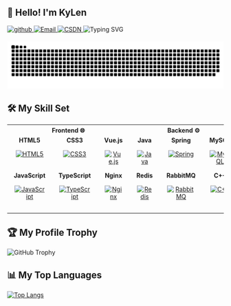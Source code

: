 ## 👋 Hello! I'm KyLen

<a href="https://github.com/KyLenMou" target="_blank">
<img src=https://img.shields.io/badge/github-%2324292e.svg?&style=for-the-badge&logo=github&logoColor=white alt=github style="margin-bottom: 5px;" />
</a>

<a href="mailto:kkkylen@qq.com" target="_blank">
  <img src="https://img.shields.io/badge/Email-%23d14836.svg?&style=for-the-badge&logo=gmail&logoColor=white" alt="Email" style="margin-bottom: 5px;" />
</a>

<a href="https://blog.csdn.net/KyLen_Mou" target="_blank">
  <img src="https://img.shields.io/badge/CSDN-%23FF7F00.svg?&style=for-the-badge&logo=csdn&logoColor=white" alt="CSDN" style="margin-bottom: 5px;" />
</a>



<img src="https://readme-typing-svg.demolab.com?font=Roboto+Mono&weight=700&size=35&pause=1000&color=3DDFF7&width=900&height=50&separator=%3D&lines=System.out.print(%22Hello!+I'm+KyLenMou%22);%3Dcout%3C%3C%22Hello!+I'm+KyLenMou%22;%3Dprintf(%22Hello!+I'm+KyLenMou%22);%3Dconsole.log(%22Hello!+I'm+KyLenMou%22);%3Dprint(%22Hello!+I'm+KyLenMou%22)" alt="Typing SVG" />

<picture>  <source media="(prefers-color-scheme: dark)" srcset="https://raw.githubusercontent.com/KyLenMou/KyLenMou/output/github-contribution-grid-snake-dark.svg">  <source media="(prefers-color-scheme: dark)" srcset="https://raw.githubusercontent.com/KyLenMou/KyLenMou/output/github-contribution-grid-snake.svg">  <img alt="github contribution grid snake animation" src="https://raw.githubusercontent.com/KyLenMou/KyLenMou/output/github-contribution-grid-snake.svg"> </picture>

## 🛠️ My Skill Set
<table style="width: 100%;">
  <tr>
    <th colspan="3">Frontend 🌐</th>
    <th colspan="3">Backend ⚙️</th>
    <th colspan="3">DevOps 🚀</th>
  </tr>
  
  <tr>
    <td style="text-align:center; vertical-align: top;">
      <strong>HTML5</strong><br>
    </td>
    <td style="text-align:center; vertical-align: top;">
      <strong>CSS3</strong><br>
    </td>
    <td style="text-align:center; vertical-align: top;">
      <strong>Vue.js</strong><br>
    </td>
    <td style="text-align:center; vertical-align: top;">
      <strong>Java</strong><br>
    </td>
    <td style="text-align:center; vertical-align: top;">
      <strong>Spring</strong><br>
    </td>
    <td style="text-align:center; vertical-align: top;">
      <strong>MySQL</strong><br>
    </td>
    <td style="text-align:center; vertical-align: top;">
      <strong>Linux</strong><br>
    </td>
    <td style="text-align:center; vertical-align: top;">
      <strong>Git</strong><br>
    </td>
    <td style="text-align:center; vertical-align: top;">
      <strong>Bash</strong><br>
    </td>
  </tr>

  <tr>
    <td style="text-align:center; vertical-align: top;">
<a href="https://en.wikipedia.org/wiki/HTML5" target="_blank"><img style="margin: 10px" src="https://profilinator.rishav.dev/skills-assets/html5-original-wordmark.svg" alt="HTML5" height="50" /></a>
    </td>
    <td style="text-align:center; vertical-align: top;">
<a href="https://www.w3schools.com/css/" target="_blank"><img style="margin: 10px" src="https://profilinator.rishav.dev/skills-assets/css3-original-wordmark.svg" alt="CSS3" height="50" /></a>
    </td>
    <td style="text-align:center; vertical-align: top;">
<a href="https://vuejs.org/" target="_blank"><img style="margin: 10px" src="https://profilinator.rishav.dev/skills-assets/vuejs-original-wordmark.svg" alt="Vue.js" height="50" /></a>
    </td>
    <td style="text-align:center; vertical-align: top;">
<a href="https://www.java.com/" target="_blank"><img style="margin: 10px" src="https://profilinator.rishav.dev/skills-assets/java-original-wordmark.svg" alt="Java" height="50" /></a>  
    </td>
    <td style="text-align:center; vertical-align: top;">
<a href="https://docs.spring.io/spring-framework/docs/3.0.x/reference/expressions.html#:~:text=The%20Spring%20Expression%20Language%20(SpEL,and%20basic%20string%20templating%20functionality." target="_blank"><img style="margin: 10px" src="https://profilinator.rishav.dev/skills-assets/springio-icon.svg" alt="Spring" height="50" /></a>  
    </td>
    <td style="text-align:center; vertical-align: top;">
<a href="https://www.mysql.com/" target="_blank"><img style="margin: 10px" src="https://profilinator.rishav.dev/skills-assets/mysql-original-wordmark.svg" alt="MySQL" height="50" /></a>  
    </td>
    <td style="text-align:center; vertical-align: top;">
<a href="https://www.linux.org/" target="_blank"><img style="margin: 10px" src="https://profilinator.rishav.dev/skills-assets/linux-original.svg" alt="Linux" height="50" /></a>  
    </td>
    <td style="text-align:center; vertical-align: top;">
<a href="https://github.com/" target="_blank"><img style="margin: 10px" src="https://profilinator.rishav.dev/skills-assets/git-scm-icon.svg" alt="Git" height="50" /></a>  
    </td>
    <td style="text-align:center; vertical-align: top;">
<a href="https://www.gnu.org/software/bash/" target="_blank"><img style="margin: 10px" src="https://profilinator.rishav.dev/skills-assets/gnu_bash-icon.svg" alt="Bash" height="50" /></a>  
    </td>
  </tr>

  <tr>
    <td style="text-align:center; vertical-align: top;">
      <strong>JavaScript</strong><br>
    </td>
    <td style="text-align:center; vertical-align: top;">
      <strong>TypeScript</strong><br>
    </td>
    <td style="text-align:center; vertical-align: top;">
      <strong>Nginx</strong><br>
    </td>
    <td style="text-align:center; vertical-align: top;">
      <strong>Redis</strong><br>
    </td>
    <td style="text-align:center; vertical-align: top;">
      <strong>RabbitMQ</strong><br>
    </td>
    <td style="text-align:center; vertical-align: top;">
      <strong>C++</strong><br>
    </td>
    <td style="text-align:center; vertical-align: top;">
      <strong>GitLab</strong><br>
    </td>
    <td style="text-align:center; vertical-align: top;">
      <strong>Docker</strong><br>
    </td>
    <td style="text-align:center; vertical-align: top;">
      <strong>ES</strong><br>
    </td>
  </tr>

  <tr>
    <td style="text-align:center; vertical-align: top;">
<a href="https://www.javascript.com/" target="_blank"><img style="margin: 10px" src="https://profilinator.rishav.dev/skills-assets/javascript-original.svg" alt="JavaScript" height="50" /></a>  
    </td>
    <td style="text-align:center; vertical-align: top;">
<a href="https://www.typescriptlang.org/" target="_blank"><img style="margin: 10px" src="https://profilinator.rishav.dev/skills-assets/typescript-original.svg" alt="TypeScript" height="50" /></a>  
    </td>
    <td style="text-align:center; vertical-align: top;">
<a href="https://www.nginx.com/" target="_blank"><img style="margin: 10px" src="https://profilinator.rishav.dev/skills-assets/nginx-original.svg" alt="Nginx" height="50" /></a>  
    </td>
    <td style="text-align:center; vertical-align: top;">
<a href="https://redis.io/" target="_blank"><img style="margin: 10px" src="https://profilinator.rishav.dev/skills-assets/redis-original-wordmark.svg" alt="Redis" height="50" /></a>  
    </td>
    <td style="text-align:center; vertical-align: top;">
<a href="https://www.rabbitmq.com/" target="_blank"><img style="margin: 10px" src="https://profilinator.rishav.dev/skills-assets/rabbitmq-icon.svg" alt="RabbitMQ" height="50" /></a>  
    </td>
    <td style="text-align:center; vertical-align: top;">
<a href="https://www.cplusplus.com/" target="_blank"><img style="margin: 10px" src="https://profilinator.rishav.dev/skills-assets/cplusplus-original.svg" alt="C++" height="50" /></a>  
    </td>
    <td style="text-align:center; vertical-align: top;">
<a href="https://about.gitlab.com/" target="_blank"><img style="margin: 10px" src="https://profilinator.rishav.dev/skills-assets/gitlab.svg" alt="GitLab" height="50" /></a>  
    </td>
    <td style="text-align:center; vertical-align: top;">
<a href="https://www.docker.com/" target="_blank"><img style="margin: 10px" src="https://profilinator.rishav.dev/skills-assets/docker-original-wordmark.svg" alt="Docker" height="50" /></a>
    </td>
    <td style="text-align:center; vertical-align: top;">
<a href="https://www.elastic.co/" target="_blank"><img style="margin: 10px" src="https://profilinator.rishav.dev/skills-assets/elasticsearch.png" alt="Elastic Search" height="50" /></a>  
    </td>
  </tr>
</table>




## 🏆 My Profile Trophy

![GitHub Trophy](https://github-profile-trophy.vercel.app/?username=KyLenMou&theme=onedark)

## 📊 My Top Languages

[![Top Langs](https://github-readme-stats.vercel.app/api/top-langs/?username=KyLenMou&layout=donut&theme=transparent&title=-PullRequest,-Reviews)](https://github.com/anuraghazra/github-readme-stats)



<!--
![Anurag's GitHub stats](https://github-readme-stats.vercel.app/api?username=KyLenMou&show_icons=true&theme=transparent)

![Ashutosh's github activity graph](https://github-readme-activity-graph.vercel.app/graph?username=KyLenMou&theme=github)
-->
